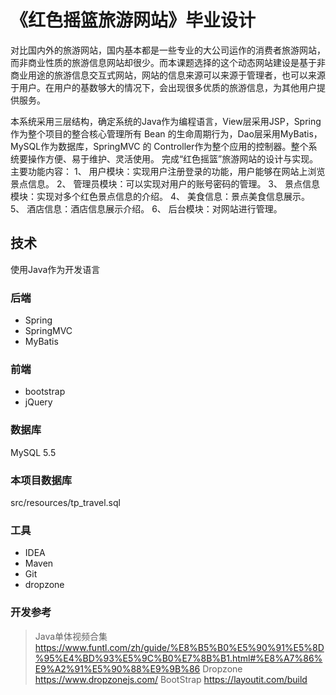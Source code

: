 # 《红色摇篮旅游网站》毕业设计
对比国内外的旅游网站，国内基本都是一些专业的大公司运作的消费者旅游网站，而非商业性质的旅游信息网站却很少。而本课题选择的这个动态网站建设是基于非商业用途的旅游信息交互式网站，网站的信息来源可以来源于管理者，也可以来源于用户。在用户的基数够大的情况下，会出现很多优质的旅游信息，为其他用户提供服务。

本系统采用三层结构，确定系统的Java作为编程语言，View层采用JSP，Spring 作为整个项目的整合核心管理所有 Bean 的生命周期行为，Dao层采用MyBatis，MySQL作为数据库，SpringMVC 的 Controller作为整个应用的控制器。整个系统要操作方便、易于维护、灵活使用。
完成“红色摇篮”旅游网站的设计与实现。主要功能内容：
1、	用户模块：实现用户注册登录的功能，用户能够在网站上浏览景点信息。
2、	管理员模块：可以实现对用户的账号密码的管理。
3、	景点信息模块：实现对多个红色景点信息的介绍。
4、	美食信息：景点美食信息展示。
5、	酒店信息：酒店信息展示介绍。
6、 后台模块：对网站进行管理。


## 技术
使用Java作为开发语言

### 后端
- Spring
- SpringMVC
- MyBatis

### 前端
- bootstrap
- jQuery

### 数据库
MySQL 5.5

### 本项目数据库
src/resources/tp_travel.sql

### 工具
- IDEA
- Maven
- Git
- dropzone

### 开发参考
> Java单体视频合集
> https://www.funtl.com/zh/guide/%E8%B5%B0%E5%90%91%E5%8D%95%E4%BD%93%E5%9C%B0%E7%8B%B1.html#%E8%A7%86%E9%A2%91%E5%90%88%E9%9B%86
> Dropzone
> https://www.dropzonejs.com/
> BootStrap
> https://layoutit.com/build
